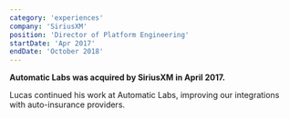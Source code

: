```yaml
---
category: 'experiences'
company: 'SiriusXM'
position: 'Director of Platform Engineering'
startDate: 'Apr 2017'
endDate: 'October 2018'
---
```


**Automatic Labs was acquired by SiriusXM in April 2017.**

Lucas continued his work at Automatic Labs, improving our integrations with auto-insurance providers.
